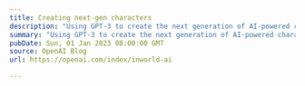 ```yaml
---
title: Creating next-gen characters
description: "Using GPT-3 to create the next generation of AI-powered characters."
summary: "Using GPT-3 to create the next generation of AI-powered characters."
pubDate: Sun, 01 Jan 2023 08:00:00 GMT
source: OpenAI Blog
url: https://openai.com/index/inworld-ai

---
```


